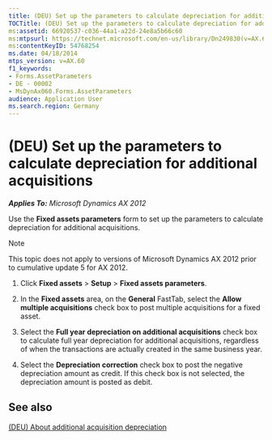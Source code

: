```yaml
---
title: (DEU) Set up the parameters to calculate depreciation for additional acquisitions
TOCTitle: (DEU) Set up the parameters to calculate depreciation for additional acquisitions
ms:assetid: 66920537-c036-44a1-a22d-24e8a5b66c60
ms:mtpsurl: https://technet.microsoft.com/en-us/library/Dn249830(v=AX.60)
ms:contentKeyID: 54768254
ms.date: 04/18/2014
mtps_version: v=AX.60
f1_keywords:
- Forms.AssetParameters
- DE - 00002
- MsDynAx060.Forms.AssetParameters
audience: Application User
ms.search.region: Germany
---
```


# (DEU) Set up the parameters to calculate depreciation for additional acquisitions 


_**Applies To:** Microsoft Dynamics AX 2012_

Use the **Fixed assets parameters** form to set up the parameters to calculate depreciation for additional acquisitions.


> [!NOTE]
> <P>This topic does not apply to versions of Microsoft Dynamics AX 2012 prior to cumulative update 5 for AX 2012.</P>



1.  Click **Fixed assets** \> **Setup** \> **Fixed assets parameters**.

2.  In the **Fixed assets** area, on the **General** FastTab, select the **Allow multiple acquisitions** check box to post multiple acquisitions for a fixed asset.

3.  Select the **Full year depreciation on additional acquisitions** check box to calculate full year depreciation for additional acquisitions, regardless of when the transactions are actually created in the same business year.

4.  Select the **Depreciation correction** check box to post the negative depreciation amount as credit. If this check box is not selected, the depreciation amount is posted as debit.

## See also

[(DEU) About additional acquisition depreciation](deu-about-additional-acquisition-depreciation.md)

  


